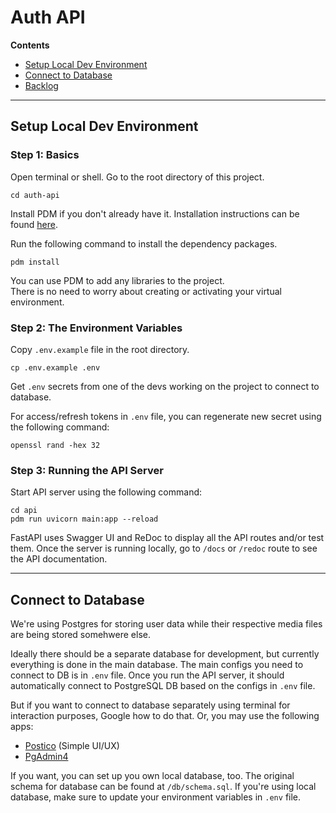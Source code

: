 # Auth API

**Contents**
- [Setup Local Dev Environment](#setup-local-dev-environment)
- [Connect to Database](#connect-to-database)
- [Backlog](#backlog)

---

## Setup Local Dev Environment

### Step 1: Basics
Open terminal or shell. Go to the root directory of this project.
```
cd auth-api
```

Install PDM if you don't already have it.
Installation instructions can be found [here](https://pdm.fming.dev/latest/).

Run the following command to install the dependency packages.
```
pdm install
```

You can use PDM to add any libraries to the project.  
There is no need to worry about creating or activating your virtual environment.


### Step 2: The Environment Variables

Copy `.env.example` file in the root directory.
```
cp .env.example .env 
```

Get `.env` secrets from one of the devs working on the project to connect to database.  

For access/refresh tokens in `.env` file, you can regenerate new secret using the following command:
```
openssl rand -hex 32
```

### Step 3: Running the API Server
Start API server using the following command:
```
cd api
pdm run uvicorn main:app --reload  
```

FastAPI uses Swagger UI and ReDoc to display all the API routes and/or test them. Once the server is running locally, go to `/docs` or `/redoc` route to see the API documentation.

---

## Connect to Database

We're using Postgres for storing user data while their respective media files are being stored somehwere else.  

Ideally there should be a separate database for development, but currently everything is done in the main database. The main configs you need to connect to DB is in `.env` file. Once you run the API server, it should automatically connect to PostgreSQL DB based on the configs in `.env` file.    

But if you want to connect to database separately using terminal for interaction purposes, Google how to do that. Or, you may use the following apps:
- [Postico](https://eggerapps.at/postico/) (Simple UI/UX)
- [PgAdmin4](https://www.pgadmin.org/)

If you want, you can set up you own local database, too. The original schema for database can be found at `/db/schema.sql`. If you're using local database, make sure to update your environment variables in `.env` file.
